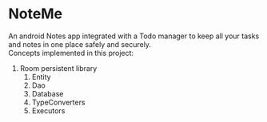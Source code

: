 # NoteMe
An android Notes app integrated with a Todo manager to keep all your tasks and notes in one place safely and securely.
</br>
Concepts implemented in this project:
</br>
1. Room persistent library
   1. Entity
   2. Dao
   3. Database
   4. TypeConverters
   5. Executors


